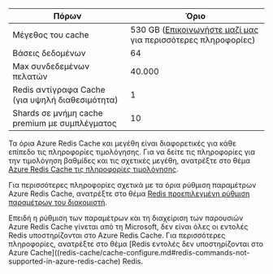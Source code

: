 | Πόρων                                    | Όριο                                  |
|---------------------------------------------|----------------------------------------|
| Μέγεθος του cache                                  | 530 GB ([Επικοινωνήστε μαζί μας](mailto:wapteams@microsoft.com?subject=Redis%20Cache%20quota%20increase) για περισσότερες πληροφορίες)                                  |
| Βάσεις δεδομένων                                   | 64                                     |
| Max συνδεδεμένων πελατών                       | 40.000                                 |
| Redis αντίγραφα Cache (για υψηλή διαθεσιμότητα) | 1 |
| Shards σε μνήμη cache premium με συμπλέγματος    | 10 |

Τα όρια Azure Redis Cache και μεγέθη είναι διαφορετικές για κάθε επίπεδο τις πληροφορίες τιμολόγησης. Για να δείτε τις πληροφορίες για την τιμολόγηση βαθμίδες και τις σχετικές μεγέθη, ανατρέξτε στο θέμα [Azure Redis Cache τις πληροφορίες τιμολόγησης](https://azure.microsoft.com/pricing/details/cache/).

Για περισσότερες πληροφορίες σχετικά με τα όρια ρύθμιση παραμέτρων Azure Redis Cache, ανατρέξτε στο θέμα [Redis προεπιλεγμένη ρύθμιση παραμέτρων του διακομιστή](redis-cache/cache-configure.md#default-redis-server-configuration).

Επειδή η ρύθμιση των παραμέτρων και τη διαχείριση των παρουσιών Azure Redis Cache γίνεται από τη Microsoft, δεν είναι όλες οι εντολές Redis υποστηρίζονται στο Azure Redis Cache. Για περισσότερες πληροφορίες, ανατρέξτε στο θέμα [Redis εντολές δεν υποστηρίζονται στο Azure Cache]((redis-cache/cache-configure.md#redis-commands-not-supported-in-azure-redis-cache) Redis.